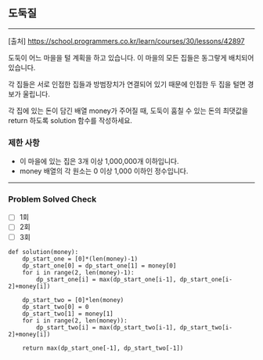 ## 도둑질

---

[출처] https://school.programmers.co.kr/learn/courses/30/lessons/42897

도둑이 어느 마을을 털 계획을 하고 있습니다. 
이 마을의 모든 집들은 동그랗게 배치되어 있습니다.

각 집들은 서로 인접한 집들과 방범장치가 연결되어 있기 때문에 인접한 두 집을 털면 경보가 울립니다.

각 집에 있는 돈이 담긴 배열 money가 주어질 때, 도둑이 훔칠 수 있는 돈의 최댓값을 return 하도록 solution 함수를 작성하세요.

### 제한 사항

- 이 마을에 있는 집은 3개 이상 1,000,000개 이하입니다.
- money 배열의 각 원소는 0 이상 1,000 이하인 정수입니다.

---
### Problem Solved Check
- [ ] 1회 
- [ ] 2회
- [ ] 3회
~~~
def solution(money):
    dp_start_one = [0]*(len(money)-1)
    dp_start_one[0] = dp_start_one[1] = money[0]
    for i in range(2, len(money)-1):
        dp_start_one[i] = max(dp_start_one[i-1], dp_start_one[i-2]+money[i])

    dp_start_two = [0]*len(money)
    dp_start_two[0] = 0
    dp_start_two[1] = money[1]
    for i in range(2, len(money)):
        dp_start_two[i] = max(dp_start_two[i-1], dp_start_two[i-2]+money[i])
    
    return max(dp_start_one[-1], dp_start_two[-1])
    
~~~
